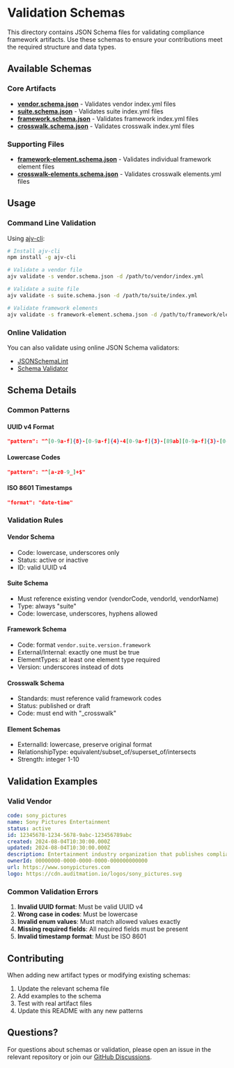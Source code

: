 # Validation Schemas

This directory contains JSON Schema files for validating compliance framework artifacts. Use these schemas to ensure your contributions meet the required structure and data types.

## Available Schemas

### Core Artifacts
- **[vendor.schema.json](vendor.schema.json)** - Validates vendor index.yml files
- **[suite.schema.json](suite.schema.json)** - Validates suite index.yml files  
- **[framework.schema.json](framework.schema.json)** - Validates framework index.yml files
- **[crosswalk.schema.json](crosswalk.schema.json)** - Validates crosswalk index.yml files

### Supporting Files
- **[framework-element.schema.json](framework-element.schema.json)** - Validates individual framework element files
- **[crosswalk-elements.schema.json](crosswalk-elements.schema.json)** - Validates crosswalk elements.yml files

## Usage

### Command Line Validation

Using [ajv-cli](https://github.com/ajv-validator/ajv-cli):

```bash
# Install ajv-cli
npm install -g ajv-cli

# Validate a vendor file
ajv validate -s vendor.schema.json -d /path/to/vendor/index.yml

# Validate a suite file  
ajv validate -s suite.schema.json -d /path/to/suite/index.yml

# Validate framework elements
ajv validate -s framework-element.schema.json -d /path/to/framework/elements/ac-1.yml
```

### Online Validation

You can also validate using online JSON Schema validators:
- [JSONSchemaLint](https://jsonschemalint.com/)
- [Schema Validator](https://www.jsonschemavalidator.net/)

## Schema Details

### Common Patterns

#### UUID v4 Format
```json
"pattern": "^[0-9a-f]{8}-[0-9a-f]{4}-4[0-9a-f]{3}-[89ab][0-9a-f]{3}-[0-9a-f]{12}$"
```

#### Lowercase Codes
```json
"pattern": "^[a-z0-9_]+$"
```

#### ISO 8601 Timestamps
```json
"format": "date-time"
```

### Validation Rules

#### Vendor Schema
- Code: lowercase, underscores only
- Status: active or inactive
- ID: valid UUID v4

#### Suite Schema  
- Must reference existing vendor (vendorCode, vendorId, vendorName)
- Type: always "suite"
- Code: lowercase, underscores, hyphens allowed

#### Framework Schema
- Code: format `vendor.suite.version.framework`
- External/Internal: exactly one must be true
- ElementTypes: at least one element type required
- Version: underscores instead of dots

#### Crosswalk Schema
- Standards: must reference valid framework codes
- Status: published or draft
- Code: must end with "_crosswalk"

#### Element Schemas
- ExternalId: lowercase, preserve original format
- RelationshipType: equivalent/subset_of/superset_of/intersects
- Strength: integer 1-10

## Validation Examples

### Valid Vendor
```yaml
code: sony_pictures
name: Sony Pictures Entertainment
status: active
id: 12345678-1234-5678-9abc-123456789abc
created: 2024-08-04T10:30:00.000Z
updated: 2024-08-04T10:30:00.000Z
description: Entertainment industry organization that publishes compliance frameworks and standards.
ownerId: 00000000-0000-0000-0000-000000000000
url: https://www.sonypictures.com
logo: https://cdn.auditmation.io/logos/sony_pictures.svg
```

### Common Validation Errors

1. **Invalid UUID format**: Must be valid UUID v4
2. **Wrong case in codes**: Must be lowercase
3. **Invalid enum values**: Must match allowed values exactly
4. **Missing required fields**: All required fields must be present
5. **Invalid timestamp format**: Must be ISO 8601

## Contributing

When adding new artifact types or modifying existing schemas:

1. Update the relevant schema file
2. Add examples to the schema
3. Test with real artifact files
4. Update this README with any new patterns

## Questions?

For questions about schemas or validation, please open an issue in the relevant repository or join our [GitHub Discussions](https://github.com/orgs/zerobias-org/discussions).